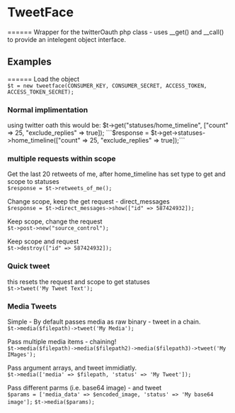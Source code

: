 # TweetFace
======
Wrapper for the twitterOauth php class - uses __get() and __call() to provide an intelegent object interface.

## Examples
======
  Load the object  
  ```$t = new tweetface(CONSUMER_KEY, CONSUMER_SECRET, ACCESS_TOKEN, ACCESS_TOKEN_SECRET);```

### Normal implimentation
  using twitter oath this would be: $t->get("statuses/home_timeline", ["count" => 25, "exclude_replies" => true]);  
  ```$response = $t->get->statuses->home_timeline(["count" => 25, "exclude_replies" => true]);```

### multiple requests within scope
  Get the last 20 retweets of me, after home_timeline has set type to get and scope to statuses  
  ```$response = $t->retweets_of_me();```

  Change scope, keep the get request - direct_messages  
  ```$response = $t->direct_messages->show(["id" => 587424932]);```
  
  Keep scope, change the request  
  ```$t->post->new("source_control");```
  
  Keep scope and request  
  ```$t->destroy(["id" => 587424932]);```

### Quick tweet
  this resets the request and scope to get statuses  
  ```$t->tweet('My Tweet Text');```

### Media Tweets
  Simple - By default passes media as raw binary - tweet in a chain.  
  ```$t->media($filepath)->tweet('My Media');```

  Pass multiple media items - chaining!  
  ```$t->media($filepath)->media($filepath2)->media($filepath3)->tweet('My IMages');```
  
  Pass argument arrays, and tweet immidiatly.  
  ```$t->media(['media' => $filepath, 'status' => 'My Tweet']);```
  
  Pass different parms (i.e. base64 image) - and tweet  
  ```$params = ['media_data' => $encoded_image, 'status' => 'My base64 image'];```
  ```$t->media($params);```
